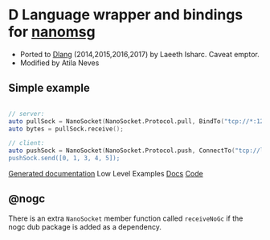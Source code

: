 D Language wrapper and bindings for [nanomsg](http://nanomsg.org/documentation.html)
================================================================================================
* Ported to [Dlang](https://dlang.org) (2014,2015,2016,2017) by Laeeth Isharc.  Caveat emptor.
* Modified by Atila Neves

Simple example
--------------

```d

// server:
auto pullSock = NanoSocket(NanoSocket.Protocol.pull, BindTo("tcp://*:12345"));
auto bytes = pullSock.receive();

// client:
auto pushSock = NanoSocket(NanoSocket.Protocol.push, ConnectTo("tcp://localhost:12345));
pushSock.send([0, 1, 3, 4, 5]);

```

[Generated documentation](docs/nanomsg.html)
Low Level Examples [Docs](docs/examples/nanomsg.examples.html) [Code](examples)


@nogc
-----

There is an extra `NanoSocket` member function called `receiveNoGc` if the nogc dub package
is added as a dependency.
